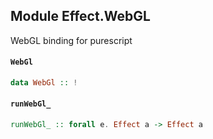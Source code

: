 ## Module Effect.WebGL

WebGL binding for purescript

#### `WebGl`

```purescript
data WebGl :: !
```

#### `runWebGl_`

```purescript
runWebGl_ :: forall e. Effect a -> Effect a
```
